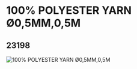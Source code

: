 # 100% POLYESTER YARN Ø0,5MM,0,5M
## 23198
![100% POLYESTER YARN Ø0,5MM,0,5M](https://lc-www-live-s.legocdn.com/media/bricks/5/2/6145492.jpg)